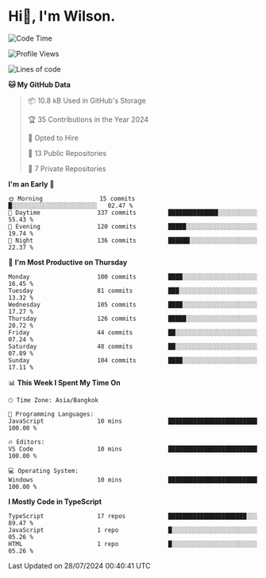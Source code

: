 # Hi👋, I'm Wilson.
<!--START_SECTION:waka-->
![Code Time](http://img.shields.io/badge/Code%20Time-1%2C484%20hrs%2051%20mins-blue)

![Profile Views](http://img.shields.io/badge/Profile%20Views-0-blue)

![Lines of code](https://img.shields.io/badge/From%20Hello%20World%20I%27ve%20Written-277.5%20thousand%20lines%20of%20code-blue)

**🐱 My GitHub Data** 

> 📦 10.8 kB Used in GitHub's Storage 
 > 
> 🏆 35 Contributions in the Year 2024
 > 
> 💼 Opted to Hire
 > 
> 📜 13 Public Repositories 
 > 
> 🔑 7 Private Repositories 
 > 
**I'm an Early 🐤** 

```text
🌞 Morning                15 commits          █░░░░░░░░░░░░░░░░░░░░░░░░   02.47 % 
🌆 Daytime                337 commits         ██████████████░░░░░░░░░░░   55.43 % 
🌃 Evening                120 commits         █████░░░░░░░░░░░░░░░░░░░░   19.74 % 
🌙 Night                  136 commits         ██████░░░░░░░░░░░░░░░░░░░   22.37 % 
```
📅 **I'm Most Productive on Thursday** 

```text
Monday                   100 commits         ████░░░░░░░░░░░░░░░░░░░░░   16.45 % 
Tuesday                  81 commits          ███░░░░░░░░░░░░░░░░░░░░░░   13.32 % 
Wednesday                105 commits         ████░░░░░░░░░░░░░░░░░░░░░   17.27 % 
Thursday                 126 commits         █████░░░░░░░░░░░░░░░░░░░░   20.72 % 
Friday                   44 commits          ██░░░░░░░░░░░░░░░░░░░░░░░   07.24 % 
Saturday                 48 commits          ██░░░░░░░░░░░░░░░░░░░░░░░   07.89 % 
Sunday                   104 commits         ████░░░░░░░░░░░░░░░░░░░░░   17.11 % 
```


📊 **This Week I Spent My Time On** 

```text
🕑︎ Time Zone: Asia/Bangkok

💬 Programming Languages: 
JavaScript               10 mins             █████████████████████████   100.00 % 

🔥 Editors: 
VS Code                  10 mins             █████████████████████████   100.00 % 

💻 Operating System: 
Windows                  10 mins             █████████████████████████   100.00 % 
```

**I Mostly Code in TypeScript** 

```text
TypeScript               17 repos            ██████████████████████░░░   89.47 % 
JavaScript               1 repo              █░░░░░░░░░░░░░░░░░░░░░░░░   05.26 % 
HTML                     1 repo              █░░░░░░░░░░░░░░░░░░░░░░░░   05.26 % 
```




 Last Updated on 28/07/2024 00:40:41 UTC
<!--END_SECTION:waka-->

